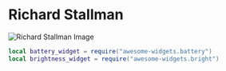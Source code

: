 # Richard Stallman

![Richard Stallman Image](https://upload.wikimedia.org/wikipedia/commons/2/28/Richard_Stallman_at_LibrePlanet_2019.jpg)

```lua
local battery_widget = require("awesome-widgets.battery")
local brightness_widget = require("awesome-widgets.bright")
```

